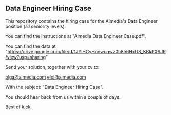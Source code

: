 ## Data Engineer Hiring Case

This repository contains the hiring case for the Almedia's Data Engineer position (all seniority levels).

You can find the instructions at "Almedia Data Engineer Case.pdf".

You can find the data at "https://drive.google.com/file/d/1JYlHCyHonwcqwz0h8h6HxU8_KBkPXSJR/view?usp=sharing"

Send your solution, together with your cv to:

olga@almedia.com
eloi@almedia.com

With the subject: "Data Engineer Hiring Case".

You should hear back from us within a couple of days.

Best of luck,

